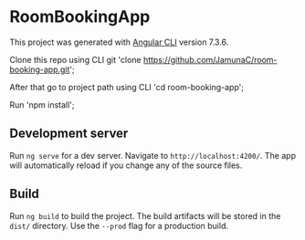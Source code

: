 # RoomBookingApp

This project was generated with [Angular CLI](https://github.com/angular/angular-cli) version 7.3.6.

Clone this repo using CLI git 'clone https://github.com/JamunaC/room-booking-app.git';

After that go to project path using CLI  'cd room-booking-app';

Run 'npm install';

## Development server

Run `ng serve` for a dev server. Navigate to `http://localhost:4200/`. The app will automatically reload if you change any of the source files.


## Build

Run `ng build` to build the project. The build artifacts will be stored in the `dist/` directory. Use the `--prod` flag for a production build.
